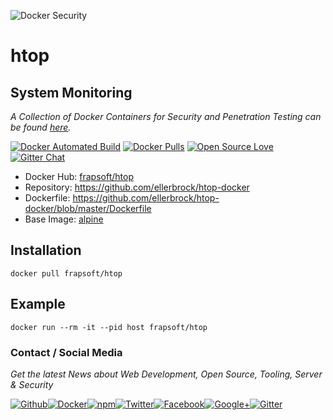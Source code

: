 ![Docker Security](https://github.frapsoft.com/top/docker-security.jpg)

# htop

## System Monitoring

_A Collection of Docker Containers for Security and Penetration Testing can be found [here](https://github.com/ellerbrock/docker-security-container)._

[![Docker Automated Build](https://img.shields.io/docker/automated/frapsoft/htop.svg)](https://hub.docker.com/r/frapsoft/htop/) [![Docker Pulls](https://img.shields.io/docker/pulls/frapsoft/htop.svg)](https://hub.docker.com/r/frapsoft/htop/) [![Open Source Love](https://badges.frapsoft.com/os/v1/open-source.svg)](https://github.com/ellerbrock/open-source-badges/) [![Gitter Chat](https://badges.gitter.im/frapsoft/frapsoft.svg)](https://gitter.im/frapsoft/frapsoft/)

- Docker Hub: [frapsoft/htop](https://hub.docker.com/r/frapsoft/htop/)
- Repository: <https://github.com/ellerbrock/htop-docker>
- Dockerfile: <https://github.com/ellerbrock/htop-docker/blob/master/Dockerfile>
- Base Image: [alpine](https://hub.docker.com/_/alpine/)

## Installation

`docker pull frapsoft/htop`

## Example

`docker run --rm -it --pid host frapsoft/htop`

### Contact / Social Media

_Get the latest News about Web Development, Open Source, Tooling, Server & Security_

[![Github](https://github.frapsoft.com/social/github.png)](https://github.com/ellerbrock/)[![Docker](https://github.frapsoft.com/social/docker.png)](https://hub.docker.com/u/frapsoft/)[![npm](https://github.frapsoft.com/social/npm.png)](https://www.npmjs.com/~ellerbrock)[![Twitter](https://github.frapsoft.com/social/twitter.png)](https://twitter.com/frapsoft/)[![Facebook](https://github.frapsoft.com/social/facebook.png)](https://www.facebook.com/frapsoft/)[![Google+](https://github.frapsoft.com/social/google-plus.png)](https://plus.google.com/116540931335841862774)[![Gitter](https://github.frapsoft.com/social/gitter.png)](https://gitter.im/frapsoft/frapsoft/)

